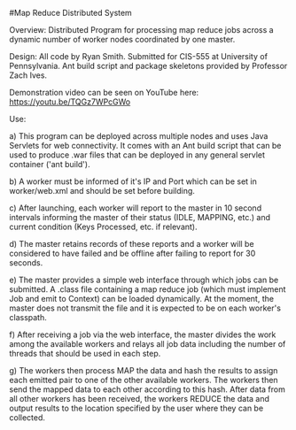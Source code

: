 #Map Reduce Distributed System

Overview: Distributed Program for processing map reduce jobs across a dynamic number of worker nodes coordinated by one master.

Design: All code by Ryan Smith. Submitted for CIS-555 at University of Pennsylvania. Ant build script and package skeletons provided by Professor Zach Ives.

Demonstration video can be seen on YouTube here: https://youtu.be/TQGz7WPcGWo

Use: 

a) This program can be deployed across multiple nodes and uses Java Servlets for web connectivity. It comes with an Ant build script that can be used to produce .war files that can be deployed in any general servlet container ('ant build'). 

b) A worker must be informed of it's IP and Port which can be set in worker/web.xml and should be set before building. 

c) After launching, each worker will report to the master in 10 second intervals informing the master of their status (IDLE, MAPPING, etc.) and current condition (Keys Processed, etc. if relevant). 

d) The master retains records of these reports and a worker will be considered to have failed and be offline after failing to report for 30 seconds. 

e) The master provides a simple web interface through which jobs can be submitted. A .class file containing a map reduce job (which must implement Job and emit to Context) can be loaded dynamically. At the moment, the master does not transmit the file and it is expected to be on each worker's classpath. 

f) After receiving a job via the web interface, the master divides the work among the available workers and relays all job data including the number of threads that should be used in each step.

g) The workers then process MAP the data and hash the results to assign each emitted pair to one of the other available workers. The workers then send the mapped data to each other according to this hash. After data from all other workers has been received, the workers REDUCE the data and output results to the location specified by the user where they can be collected. 
